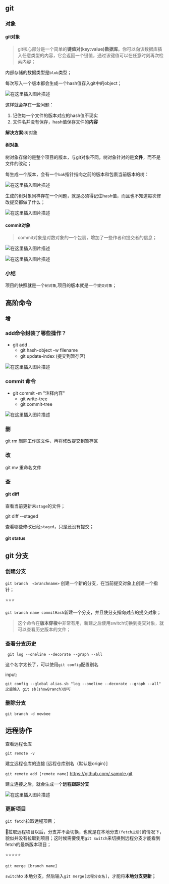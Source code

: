 

## git



### 对象

#### git对象

> git核心部分是一个简单的**键值对(key:value)数据库**。你可以向该数据库插入任意类型的内容，它会返回一个键值，通过该键值可以在任意时刻再次检索内容；

内部存储的数据类型是`blob`类型；

每次写入一个版本都会生成一个hash值存入git中的object；

![在这里插入图片描述](https://img-blog.csdnimg.cn/20201101155920582.png#pic_center)

这样就会存在一些问题：

1. 记住每一个文件的版本对应的hash值不现实
2. 文件名并没有保存，hash值保存文件的**内容**

**解决方案**:树对象



#### 树对象

树对象存储的是整个项目的版本，与git对象不同，树对象针对的是**文件**，而不是文件的改动；

每生成一个版本，会有一个`bak`指针指向之前的版本和包裹当前版本的树：

![在这里插入图片描述](https://img-blog.csdnimg.cn/20201101164232550.png?x-oss-process=image/watermark,type_ZmFuZ3poZW5naGVpdGk,shadow_10,text_aHR0cHM6Ly9ibG9nLmNzZG4ubmV0L1pIZ29nb2dvaGE=,size_16,color_FFFFFF,t_70#pic_center)

生成的树对象同样存在一个问题，就是必须得记住hash值，而且也不知道每次修改提交都做了什么；

![在这里插入图片描述](https://img-blog.csdnimg.cn/20201101164347908.png?x-oss-process=image/watermark,type_ZmFuZ3poZW5naGVpdGk,shadow_10,text_aHR0cHM6Ly9ibG9nLmNzZG4ubmV0L1pIZ29nb2dvaGE=,size_16,color_FFFFFF,t_70#pic_center)



#### commit对象

> commit对象是对数对象的一个包裹，增加了一些作者和提交者的信息；

![在这里插入图片描述](https://img-blog.csdnimg.cn/20201102100133941.png#pic_center)



![在这里插入图片描述](https://img-blog.csdnimg.cn/20201102100353353.png?x-oss-process=image/watermark,type_ZmFuZ3poZW5naGVpdGk,shadow_10,text_aHR0cHM6Ly9ibG9nLmNzZG4ubmV0L1pIZ29nb2dvaGE=,size_16,color_FFFFFF,t_70#pic_center)



### 小结

 项目的快照就是一个`树对象`,项目的版本就是一个`提交对象`；



## 高阶命令

### 增

### add命令封装了哪些操作？

- git add .
  - git hash-object -w filename
  - git update-index  (提交到暂存区)

![在这里插入图片描述](https://img-blog.csdnimg.cn/20201102101955891.png?x-oss-process=image/watermark,type_ZmFuZ3poZW5naGVpdGk,shadow_10,text_aHR0cHM6Ly9ibG9nLmNzZG4ubmV0L1pIZ29nb2dvaGE=,size_16,color_FFFFFF,t_70#pic_center)

### commit 命令

- git commit -m "注释内容"
  - git write-tree
  - git commit-tree

![在这里插入图片描述](https://img-blog.csdnimg.cn/20201102103030546.png?x-oss-process=image/watermark,type_ZmFuZ3poZW5naGVpdGk,shadow_10,text_aHR0cHM6Ly9ibG9nLmNzZG4ubmV0L1pIZ29nb2dvaGE=,size_16,color_FFFFFF,t_70#pic_center)



### 删

git rm <filename> 删除工作区文件，再将修改提交到暂存区

### 改

git mv <previous filename> <lastest filename> 重命名文件

### 查

#### git diff

查看当前更新未`stage`的文件；

git diff  --staged

查看哪些修改已经`staged`，只是还没有提交；



#### git status



## git 分支

### 创建分支

`git branch  <branchname>` 创建一个新的分支，在当前提交对象上创建一个指针；



:star::star::star:

`git branch name commitHash`新建一个分支，并且使分支指向对应的提交对象；

> 这个命令在**版本穿梭**中非常有用，新建之后使用switch切换到提交对象，就可以查看历史版本的文件；



### 查看分支历史

` git log --oneline --decorate --graph --all`

这个名字太长了，可以使用`git config`配置别名

input:

```
git config --global alias.sb "log --oneline --decorate --graph --all"
之后输入 git sb(showBranch)即可
```



### 删除分支

```
git branch -d newbee
```



## 远程协作

查看远程仓库

`git remote -v`



建立远程仓库的连接 [远程仓库别名（默认是origin）]

`git remote add [remote name]` https://github.com/.sample.git



建立连接之后，就会生成一个**远程跟踪分支**

![在这里插入图片描述](https://img-blog.csdnimg.cn/20201102163121429.png#pic_center)



### 更新项目

`git fetch`拉取远程项目；

:boxing_glove:拉取远程项目以后，分支并不会切换，也就是在本地分支`(fetch之后)`的情况下，貌似并没有拉取到项目；这时候需要使用`git switch`来切换到远程分支才能看到fetch的最新版本项目；

:star::star::star::star::star:

`git merge [branch name]`

`switch`to 本地分支，然后输入`git merge[远程分支名]`，才能将**本地分支更新；**